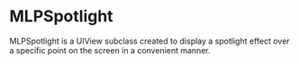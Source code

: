 MLPSpotlight
============


MLPSpotlight is a UIView subclass created to display a spotlight effect over a specific point on the screen in a convenient manner. 